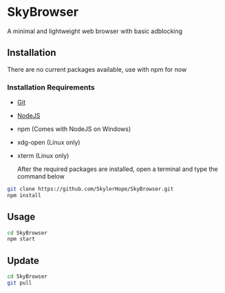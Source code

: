 # SkyBrowser
A minimal and lightweight web browser with basic adblocking

## Installation

There are no current packages available, use with npm for now


### Installation Requirements

- [Git](https://git-scm.com/downloads)
- [NodeJS](https://nodejs.org/en)
- npm (Comes with NodeJS on Windows)
- xdg-open (Linux only)
- xterm (Linux only)

    After the required packages are installed, open a terminal and type the command below

```bash
git clone https://github.com/SkylerHope/SkyBrowser.git
npm install
```

## Usage

```bash
cd SkyBrowser
npm start
```

## Update

```bash
cd SkyBrowser
git pull
```